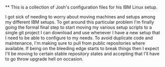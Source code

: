 ** This is a collection of Josh's configuration files for his IBM Linux setup.

I got sick of needing to worry about moving machines and setups among my 
different IBM setups. To get around this particular problem I'm finally
going the formal final step to start moving my various setup scripts 
to a single git project I can download and use whenever I have a new 
setup that I need to be able to configure to my needs. To avoid 
duplicate code and maintenance, I'm making sure to pull from public 
repositories where available. If being on the bleeding edge starts 
to break things then I expect I'll be moving to certain stable repository
states and accepting that I'll have to go throw upgrade hell on occasion.

